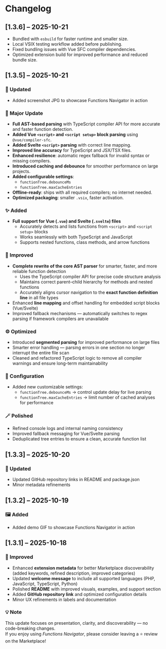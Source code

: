 # Changelog

## [1.3.6] – 2025-10-21
- Bundled with `esbuild` for faster runtime and smaller size.  
- Local VSIX testing workflow added before publishing.  
- Fixed bundling issues with Vue SFC compiler dependencies.  
- Optimized extension build for improved performance and reduced bundle size.

## [1.3.5] – 2025-10-21  
### 🧩 Updated
- Added screenshot JPG to showcase Functions Navigator in action

### 🚀 Major Update
- **Full AST-based parsing** with TypeScript compiler API for more accurate and faster function detection.
- **Added Vue `<script>` and `<script setup>` block parsing** using `@vue/compiler-sfc`.
- **Added Svelte `<script>` parsing** with correct line mapping.
- **Improved line accuracy** for TypeScript and JSX/TSX files.
- **Enhanced resilience**: automatic regex fallback for invalid syntax or missing compilers.
- **Introduced caching and debounce** for smoother performance on large projects.
- **Added configurable settings**:
  - `functionTree.debounceMs`
  - `functionTree.maxCacheEntries`
- **Offline-ready**: ships with all required compilers; no internet needed.
- **Optimized packaging**: smaller `.vsix`, faster activation.

### ✨ Added  
- **Full support for Vue (`.vue`) and Svelte (`.svelte`) files**  
  - Accurately detects and lists functions from `<script>` and `<script setup>` blocks  
  - Works seamlessly with both TypeScript and JavaScript  
  - Supports nested functions, class methods, and arrow functions  

### 🧠 Improved  
- **Complete rewrite of the core AST parser** for smarter, faster, and more reliable function detection  
  - Uses the TypeScript compiler API for precise code structure analysis  
  - Maintains correct parent–child hierarchy for methods and nested functions  
  - Accurately aligns cursor navigation to the **exact function definition line** in all file types  
- Enhanced **line mapping** and offset handling for embedded script blocks (Vue/Svelte)  
- Improved fallback mechanisms — automatically switches to regex parsing if framework compilers are unavailable  

### ⚙️ Optimized  
- Introduced **segmented parsing** for improved performance on large files  
- Smarter error handling — parsing errors in one section no longer interrupt the entire file scan  
- Cleaned and refactored TypeScript logic to remove all compiler warnings and ensure long-term maintainability  

### 🧩 Configuration  
- Added new customizable settings:  
  - `functionTree.debounceMs` → control update delay for live parsing  
  - `functionTree.maxCacheEntries` → limit number of cached analyses for performance  

### 🪄 Polished  
- Refined console logs and internal naming consistency  
- Improved fallback messaging for Vue/Svelte parsing  
- Deduplicated tree entries to ensure a clean, accurate function list  

## [1.3.3] – 2025-10-20
### 🧩 Updated
- Updated GitHub repository links in README and package.json
- Minor metadata refinements

## [1.3.2] – 2025-10-19
### 🖼️ Added
- Added demo GIF to showcase Functions Navigator in action

## [1.3.1] – 2025-10-18
### 🧩 Improved
- Enhanced **extension metadata** for better Marketplace discoverability (added keywords, refined description, improved categories)
- Updated **welcome message** to include all supported languages (PHP, JavaScript, TypeScript, Python)
- Polished **README** with improved visuals, examples, and support section
- Added **GitHub repository link** and optimized configuration details
- Minor UX refinements in labels and documentation

### 💡 Note
This update focuses on presentation, clarity, and discoverability — no code-breaking changes.  
If you enjoy using *Functions Navigator*, please consider leaving a ⭐ review on the Marketplace!